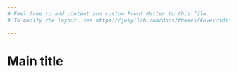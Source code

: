 ```yaml
---
# Feel free to add content and custom Front Matter to this file.
# To modify the layout, see https://jekyllrb.com/docs/themes/#overriding-theme-defaults

---
```



# Main title
